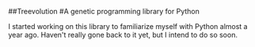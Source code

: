 ##Treevolution
#A genetic programming library for Python

I started working on this library to familiarize myself with Python almost a year ago. Haven't really gone back to it yet, but I intend to do so soon.

